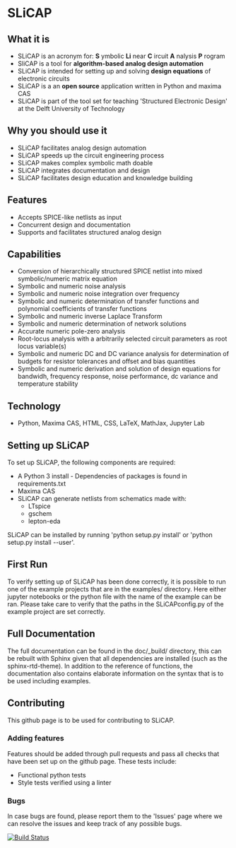 # SLiCAP

## What it is
- SLiCAP is an acronym for: **S** ymbolic **Li** near **C** ircuit **A** nalysis **P** rogram
- SliCAP is a tool for **algorithm-based analog design automation**
- SLiCAP is intended for setting up and solving **design equations** of electronic circuits
- SLiCAP is a an **open source** application written in Python and maxima CAS
- SLiCAP is part of the tool set for teaching 'Structured Electronic Design' at the Delft University of Technology

## Why you should use it
- SLiCAP facilitates analog design automation
- SLiCAP speeds up the circuit engineering process
- SLiCAP makes complex symbolic math doable
- SLiCAP integrates documentation and design
- SLiCAP facilitates design education and knowledge building

## Features
- Accepts SPICE-like netlists as input
- Concurrent design and documentation
- Supports and facilitates structured analog design

## Capabilities
- Conversion of hierarchically structured SPICE netlist into mixed symbolic/numeric matrix equation
- Symbolic and numeric noise analysis
- Symbolic and numeric noise integration over frequency
- Symbolic and numeric determination of transfer functions and polynomial coefficients of transfer functions
- Symbolic and numeric inverse Laplace Transform
- Symbolic and numeric determination of network solutions
- Accurate numeric pole-zero analysis
- Root-locus analysis with a arbitrarily selected circuit parameters as root locus variable(s)
- Symbolic and numeric DC and DC variance analysis for determination of budgets for resistor tolerances and offset and bias quantities
- Symbolic and numeric derivation and solution of design equations for bandwidh, frequency response, noise performance, dc variance and temperature stability

## Technology
- Python, Maxima CAS, HTML, CSS, LaTeX, MathJax, Jupyter Lab


## Setting up SLiCAP
To set up SLiCAP, the following components are required:
- A Python 3 install -  Dependencies of packages is found in requirements.txt
- Maxima CAS
- SLiCAP can generate netlists from schematics made with:
  - LTspice
  - gschem
  - lepton-eda

SLiCAP can be installed by running 'python setup.py install' or 'python setup.py install --user'. 

## First Run
To verify setting up of SLiCAP has been done correctly, it is possible to run one of the example projects that are in the examples/ directory. 
Here either jupyter notebooks or the python file with the name of the example can be ran.
Please take care to verify that the paths in the SLiCAPconfig.py of the example project are set correctly.

## Full Documentation
The full documentation can be found in the doc/_build/ directory, this can be rebuilt with Sphinx given that all dependencies are installed (such as the sphinx-rtd-theme).
In addition to the reference of functions, the documentation also contains elaborate information on the syntax that is to be used including examples.

## Contributing
This github page is to be used for contributing to SLiCAP.

### Adding features
Features should be added through pull requests and pass all checks that have been set up on the github page.
These tests include:
* Functional python tests
* Style tests verified using a linter

### Bugs
In case bugs are found, please report them to the 'Issues' page where we can resolve the issues and keep track of any possible bugs.

[![Build Status](https://travis-ci.com/Lenty/SLiCAP_python.svg?token=v99xpEdEDxCGytNHxFu2&branch=master)](https://travis-ci.com/Lenty/SLiCAP_python)
